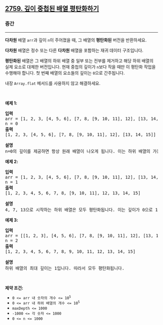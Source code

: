 <h2><a href="https://leetcode.com/problems/flatten-deeply-nested-array">2759. 깊이 중첩된 배열 평탄화하기</a></h2><h3>중간</h3><hr><p><strong>다차원</strong> 배열 <code>arr</code>과 깊이 <code>n</code>이 주어졌을 때, 그 배열의 <strong>평탄화된</strong> 버전을 반환하세요.</p>

<p><strong>다차원</strong> 배열은 정수 또는 다른 <strong>다차원</strong> 배열을 포함하는 재귀 데이터 구조입니다.</p>

<p><strong>평탄화된</strong> 배열은 그 배열의 하위 배열 중 일부 또는 전부를 제거하고 해당 하위 배열의 실제 요소로 대체한 버전입니다. 현재 중첩의 깊이가 <code>n</code>보다 작을 때만 이 평탄화 작업을 수행해야 합니다. 첫 번째 배열의 요소들의 깊이는 <code>0</code>으로 간주됩니다.</p>

<p>내장 <code>Array.flat</code> 메서드를 사용하지 않고 해결하세요.</p>

<p>&nbsp;</p>
<p><strong class="example">예제 1:</strong></p>

<pre>
<strong>입력</strong>
arr = [1, 2, 3, [4, 5, 6], [7, 8, [9, 10, 11], 12], [13, 14, 15]]
n = 0
<strong>출력</strong>
[1, 2, 3, [4, 5, 6], [7, 8, [9, 10, 11], 12], [13, 14, 15]]

<strong>설명</strong>
n=0의 깊이를 제공하면 항상 원래 배열이 나오게 됩니다. 이는 하위 배열의 가능한 가장 작은 깊이(0)가 n=0보다 작지 않기 때문입니다. 따라서 아무 하위 배열도 평탄화되지 않습니다.</pre>

<p><strong class="example">예제 2:</strong></p>

<pre>
<strong>입력</strong>
arr = [1, 2, 3, [4, 5, 6], [7, 8, [9, 10, 11], 12], [13, 14, 15]]
n = 1
<strong>출력</strong>
[1, 2, 3, 4, 5, 6, 7, 8, [9, 10, 11], 12, 13, 14, 15]

<strong>설명</strong>
4, 7, 13으로 시작하는 하위 배열은 모두 평탄화됩니다. 이는 깊이가 0으로 1보다 작기 때문입니다. 그러나 [9, 10, 11]은 깊이가 1이므로 평탄화되지 않습니다.</pre>

<p><strong class="example">예제 3:</strong></p>

<pre>
<strong>입력</strong>
arr = [[1, 2, 3], [4, 5, 6], [7, 8, [9, 10, 11], 12], [13, 14, 15]]
n = 2
<strong>출력</strong>
[1, 2, 3, 4, 5, 6, 7, 8, 9, 10, 11, 12, 13, 14, 15]

<strong>설명</strong>
하위 배열의 최대 깊이는 1입니다. 따라서 모두 평탄화됩니다.</pre>

<p>&nbsp;</p>
<p><strong>제약 조건:</strong></p>

<ul>
	<li><code>0 &lt;= arr 내 숫자의 개수 &lt;= 10<sup>5</sup></code></li>
	<li><code>0 &lt;= arr 내 하위 배열의 개수 &lt;= 10<sup>5</sup></code></li>
	<li><code>maxDepth &lt;= 1000</code></li>
	<li><code>-1000 &lt;= 각 숫자 &lt;= 1000</code></li>
	<li><code><font face="monospace">0 &lt;= n &lt;= 1000</font></code></li>
</ul>